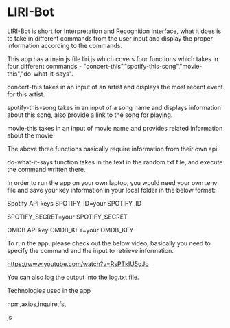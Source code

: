 # LIRI-Bot


LIRI-Bot is short for Interpretation and Recognition Interface, what it does is to take in different commands from the user input and display the proper information according to the commands.

This app has a main js file liri.js which covers four functions which takes in four different commands - "concert-this","spotify-this-song","movie-this","do-what-it-says".

concert-this takes in an input of an artist and displays the most recent event for this artist.

spotify-this-song takes in an input of a song name and displays information about this song, also provide a link to the song for playing.

movie-this takes in an input of movie name and provides related information about the movie.

The above three functions basically require information from their own api.

do-what-it-says function takes in the text in the random.txt file, and execute the command written there.

In order to run the app on your own laptop, you would need your own .env file and save your key information in your local folder in the below format:

Spotify API keys
SPOTIFY_ID=your SPOTIFY_ID

SPOTIFY_SECRET=your SPOTIFY_SECRET

OMDB API key
OMDB_KEY=your OMDB_KEY

To run the app, please check out the below video, basically you need to specify the command and the input to retrieve information.

https://www.youtube.com/watch?v=RsPTkIU5oJo

You can also log the output into the log.txt file.

Technologies used in the app

npm,axios,inquire,fs,

js
